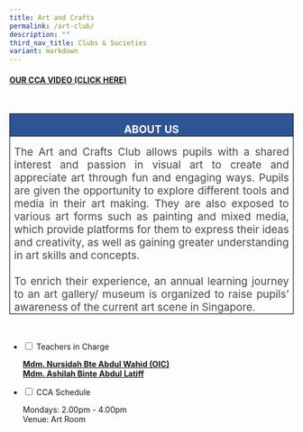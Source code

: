 ```yaml
---
title: Art and Crafts
permalink: /art-club/
description: ""
third_nav_title: Clubs & Societies
variant: markdown
---
```

<h4><strong><a title="Our CCA Video (Click here)" href="https://drive.google.com/file/d/1YlFL0x3Ag2nS-hWph6rP8P6gq5kuxO_z/view?usp=sharing" target="_blank" rel="noopener">OUR CCA VIDEO (CLICK HERE)</a></strong></h4><br>

<table style="border-collapse:collapse;border:none;mso-border-alt:solid windowtext .5pt;
 mso-yfti-tbllook:1184;mso-padding-alt:0cm 5.4pt 0cm 5.4pt" cellpadding="0" cellspacing="0" border="1" class="MsoTableGrid"><tbody><tr style="mso-yfti-irow:0;mso-yfti-firstrow:yes"><td style="width:467.5pt;border:solid windowtext 1.0pt;
  mso-border-alt:solid windowtext .5pt;background:#2F5496;mso-background-themecolor:
  accent1;mso-background-themeshade:191;padding:0cm 5.4pt 0cm 5.4pt" valign="top" width="623"><p style="margin-bottom:0cm;text-align:center;
  line-height:normal" align="center" class="MsoNormal"><b><span style="font-size:14.0pt;color:white;mso-themecolor:
  background1">ABOUT US</span></b><b><span style="font-size:14.0pt"></span></b></p></td></tr><tr style="mso-yfti-irow:1;mso-yfti-lastrow:yes"><td style="width:467.5pt;border:solid windowtext 1.0pt;
  border-top:none;mso-border-top-alt:solid windowtext .5pt;mso-border-alt:solid windowtext .5pt;
  padding:0cm 5.4pt 0cm 5.4pt" valign="top" width="623"><p style="margin-bottom:0cm;text-align:justify;text-justify:
  inter-ideograph;line-height:normal" class="MsoNormal"><span style="font-size:14.0pt;mso-bidi-font-size:
  10.0pt;mso-fareast-font-family:Arial;mso-bidi-font-family:Calibri;mso-bidi-theme-font:
  minor-latin;color:#484848">The Art and Crafts Club allows pupils with a shared interest and passion in visual art to create and appreciate art through fun and engaging ways. Pupils are given the opportunity to explore different tools and media in their art making. They are also exposed to various art forms such as painting and mixed media, which provide platforms for them to express their ideas and creativity, as well as gaining greater understanding in art skills and concepts.<br><br>To enrich their experience, an annual learning journey to an art gallery/ museum is organized to raise pupils’ awareness of the current art scene in Singapore.</span></p></td></tr></tbody></table><br>



<ul class="jekyllcodex_accordion">
<li><input id="accordion1" type="checkbox"> <label for="accordion1">Teachers in Charge</label>
<div>
<p><span style="text-decoration: underline;"><strong>Mdm. Nursidah Bte Abdul Wahid (OIC)<br></strong><strong>Mdm. Ashilah Binte Abdul Latiff</strong></span></p>
</div>
</li>
<li><input id="accordion2" type="checkbox"> <label for="accordion2">CCA Schedule</label>
<div>
<p>Mondays: 2.00pm - 4.00pm<br>Venue: Art Room</p>
</div>
</li>
</ul>